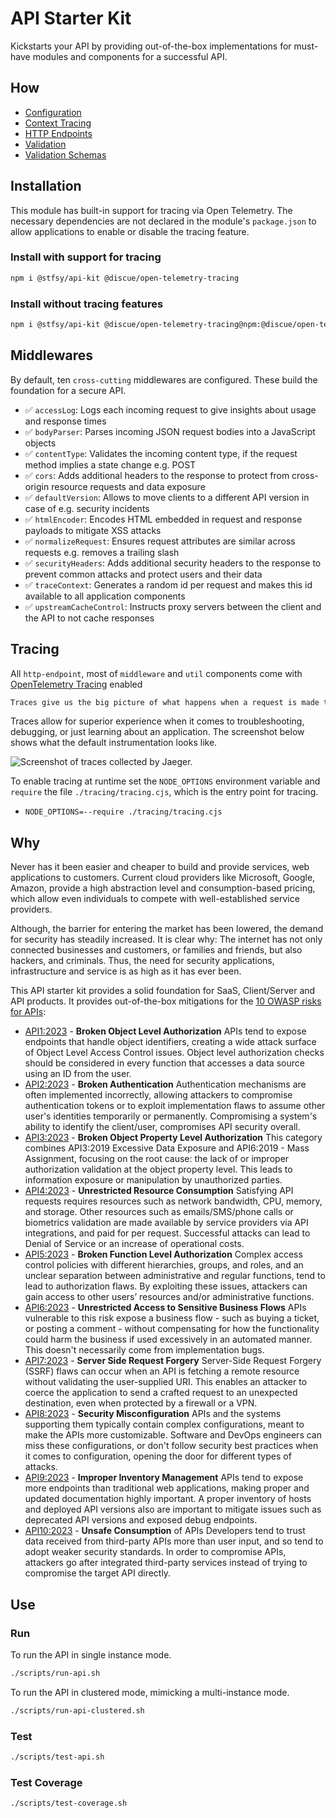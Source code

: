 # API Starter Kit
Kickstarts your API by providing out-of-the-box implementations for must-have modules and components for a successful API.

## How
- [Configuration](README_CONFIGURATION.md)
- [Context Tracing](README_CONTEXT_TRACING.md)
- [HTTP Endpoints](README_HTTP_ENDPOINTS.md)
- [Validation](README_VALIDATION.md)
- [Validation Schemas](README_VALIDATION_SCHEMA.md)

## Installation
This module has built-in support for tracing via Open Telemetry. The necessary dependencies are not declared in the module's `package.json` to allow applications to enable or disable the tracing feature.

### Install with support for tracing
```bash
npm i @stfsy/api-kit @discue/open-telemetry-tracing
```

### Install without tracing features
```bash
npm i @stfsy/api-kit @discue/open-telemetry-tracing@npm:@discue/open-telemetry-tracing-noop
```

## Middlewares
By default, ten `cross-cutting` middlewares are configured. These build the foundation for a secure API.

- ✅ `accessLog`: Logs each incoming request to give insights about usage and response times
- ✅ `bodyParser`: Parses incoming JSON request bodies into a JavaScript objects
- ✅ `contentType`: Validates the incoming content type, if the request method implies a state change e.g. POST
- ✅ `cors`: Adds additional headers to the response to protect from cross-origin resource requests and data exposure
- ✅ `defaultVersion`: Allows to move clients to a different API version in case of e.g. security incidents
- ✅ `htmlEncoder`: Encodes HTML embedded in request and response payloads to mitigate XSS attacks
- ✅ `normalizeRequest`: Ensures request attributes are similar across requests e.g. removes a trailing slash
- ✅ `securityHeaders`: Adds additional security headers to the response to prevent common attacks and protect users and their data
- ✅ `traceContext`: Generates a random id per request and makes this id available to all application components
- ✅ `upstreamCacheControl`: Instructs proxy servers between the client and the API to not cache responses

## Tracing
All `http-endpoint`, most of `middleware` and `util` components come with [OpenTelemetry Tracing](https://opentelemetry.io/docs/concepts/signals/traces/) enabled

```txt
Traces give us the big picture of what happens when a request is made to an application. Whether your application is a monolith with a single database or a sophisticated mesh of services, traces are essential to understanding the full “path” a request takes in your application.
```

Traces allow for superior experience when it comes to troubleshooting, debugging, or just learning about an application. The screenshot below shows what the default instrumentation looks like.

![Screenshot of traces collected by Jaeger.](traces.png)

To enable tracing at runtime set the `NODE_OPTIONS` environment variable and `require` the file `./tracing/tracing.cjs`, which is the entry point for tracing.
- `NODE_OPTIONS=--require ./tracing/tracing.cjs`

## Why
Never has it been easier and cheaper to build and provide services, web applications to customers. Current cloud providers like Microsoft, Google, Amazon,
provide a high abstraction level and consumption-based pricing, which allow even individuals to compete with well-established service providers.

Although, the barrier for entering the market has been lowered, the demand for security has steadily increased. It is clear why: The internet has not only connected businesses and customers, or families and friends, but also hackers, and criminals. Thus, the need for security applications, infrastructure and service is as high as it has ever been.

This API starter kit provides a solid foundation for SaaS, Client/Server and API products. It provides out-of-the-box mitigations for the [10 OWASP risks for APIs](https://owasp.org/API-Security/editions/2023/en/0x11-t10/):

- [API1:2023](https://owasp.org/API-Security/editions/2023/en/0xa1-broken-object-level-authorization/) - **Broken Object Level Authorization**	APIs tend to expose endpoints that handle object identifiers, creating a wide attack surface of Object Level Access Control issues. Object level authorization checks should be considered in every function that accesses a data source using an ID from the user.
- [API2:2023](https://owasp.org/API-Security/editions/2023/en/0xa2-broken-authentication/) - **Broken Authentication**	Authentication mechanisms are often implemented incorrectly, allowing attackers to compromise authentication tokens or to exploit implementation flaws to assume other user's identities temporarily or permanently. Compromising a system's ability to identify the client/user, compromises API security overall.
- [API3:2023](https://owasp.org/API-Security/editions/2023/en/0xa3-broken-object-property-level-authorization/) - **Broken Object Property Level Authorization**	This category combines API3:2019 Excessive Data Exposure and API6:2019 - Mass Assignment, focusing on the root cause: the lack of or improper authorization validation at the object property level. This leads to information exposure or manipulation by unauthorized parties.
- [API4:2023](https://owasp.org/API-Security/editions/2023/en/0xa4-unrestricted-resource-consumption/) - **Unrestricted Resource Consumption**	Satisfying API requests requires resources such as network bandwidth, CPU, memory, and storage. Other resources such as emails/SMS/phone calls or biometrics validation are made available by service providers via API integrations, and paid for per request. Successful attacks can lead to Denial of Service or an increase of operational costs.
- [API5:2023](https://owasp.org/API-Security/editions/2023/en/0xa5-broken-function-level-authorization/) - **Broken Function Level Authorization**	Complex access control policies with different hierarchies, groups, and roles, and an unclear separation between administrative and regular functions, tend to lead to authorization flaws. By exploiting these issues, attackers can gain access to other users’ resources and/or administrative functions.
- [API6:2023](https://owasp.org/API-Security/editions/2023/en/0xa6-unrestricted-access-to-sensitive-business-flows/) - **Unrestricted Access to Sensitive Business Flows**	APIs vulnerable to this risk expose a business flow - such as buying a ticket, or posting a comment - without compensating for how the functionality could harm the business if used excessively in an automated manner. This doesn't necessarily come from implementation bugs.
- [API7:2023](https://owasp.org/API-Security/editions/2023/en/0xa7-server-side-request-forgery/) - **Server Side Request Forgery**	Server-Side Request Forgery (SSRF) flaws can occur when an API is fetching a remote resource without validating the user-supplied URI. This enables an attacker to coerce the application to send a crafted request to an unexpected destination, even when protected by a firewall or a VPN.
- [API8:2023](https://owasp.org/API-Security/editions/2023/en/0xa8-security-misconfiguration/) - **Security Misconfiguration**	APIs and the systems supporting them typically contain complex configurations, meant to make the APIs more customizable. Software and DevOps engineers can miss these configurations, or don't follow security best practices when it comes to configuration, opening the door for different types of attacks.
- [API9:2023](https://owasp.org/API-Security/editions/2023/en/0xa9-improper-inventory-management/) - **Improper Inventory Management**	APIs tend to expose more endpoints than traditional web applications, making proper and updated documentation highly important. A proper inventory of hosts and deployed API versions also are important to mitigate issues such as deprecated API versions and exposed debug endpoints.
- [API10:2023](https://owasp.org/API-Security/editions/2023/en/0xaa-unsafe-consumption-of-apis/) - **Unsafe Consumption** of APIs	Developers tend to trust data received from third-party APIs more than user input, and so tend to adopt weaker security standards. In order to compromise APIs, attackers go after integrated third-party services instead of trying to compromise the target API directly.

## Use
### Run
To run the API in single instance mode.
```bash
./scripts/run-api.sh
```

To run the API in clustered mode, mimicking a multi-instance mode.
```bash
./scripts/run-api-clustered.sh
```

### Test
```bash
./scripts/test-api.sh
```

### Test Coverage
```bash
./scripts/test-coverage.sh
```
